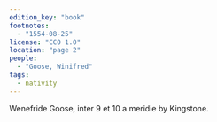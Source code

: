 ```yaml
---
edition_key: "book"
footnotes:
  - "1554-08-25"
license: "CC0 1.0"
location: "page 2"
people:
  - "Goose, Winifred"
tags:
  - nativity
---
```

Wenefride Goose, inter 9 et
10 a meridie by Kingstone.
